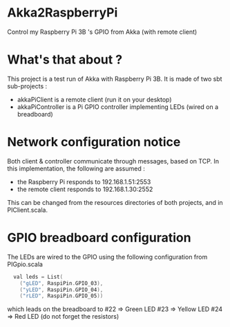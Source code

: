 # Akka2RaspberryPi
Control my Raspberry Pi 3B 's GPIO from Akka (with remote client)

# What's that about ?
This project is a test run of Akka with Raspberry Pi 3B.
It is made of two sbt sub-projects :
- akkaPiClient is a remote client (run it on your desktop)
- akkaPiController is a Pi GPIO controller implementing LEDs (wired on a breadboard)

# Network configuration notice
Both client & controller communicate through messages, based on TCP.
In this implementation, the following are assumed :
- the Raspberry Pi responds to 192.168.1.51:2553
- the remote client responds to 192.168.1.30:2552

This can be changed from the resources directories of both projects, and in PIClient.scala.

# GPIO breadboard configuration
The LEDs are wired to the GPIO using the following configuration from PIGpio.scala

```scala
  val leds = List(
    ("gLED", RaspiPin.GPIO_03),
    ("yLED", RaspiPin.GPIO_04),
    ("rLED", RaspiPin.GPIO_05))
```

which leads on the breadboard to
  #22 => Green LED
  #23 => Yellow LED
  #24 => Red LED
(do not forget the resistors)
